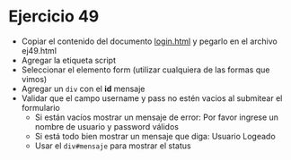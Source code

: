 # Ejercicio 49

* Copiar el contenido del documento [login.html](ejemplos/formularios/login.html) y pegarlo en el archivo ej49.html
* Agregar la etiqueta script
* Seleccionar el elemento form (utilizar cualquiera de las formas que vimos)
* Agregar un `div` con el **id** mensaje
* Validar que el campo username y pass no estén vacios al submitear el formulario
  * Si están vacíos mostrar un mensaje de error: Por favor ingrese un nombre de usuario y password válidos
  * Si está todo bien mostrar un mensaje que diga: Usuario Logeado
  * Usar el `div#mensaje` para mostrar el status